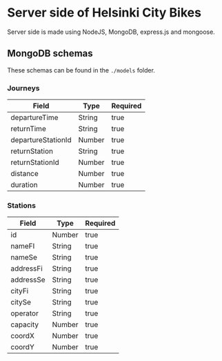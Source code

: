 # Server side of Helsinki City Bikes
Server side is made using NodeJS, MongoDB, express.js and mongoose.

## MongoDB schemas
These schemas can be found in the `./models` folder.

### Journeys

| Field              | Type   | Required |   
|--------------------|--------|----------|
| departureTime      | String | true     |
| returnTime         | String | true     |
| departureStationId | Number | true     |
| returnStation      | String | true     |   
| returnStationId    | Number | true     |   
| distance           | Number | true     |   
| duration           | Number | true     | 

### Stations

| Field     | Type   | Required |
|-----------|--------|----------|
| id        | Number | true     |
| nameFI    | String | true     |
| nameSe    | String | true     |
| addressFi | String | true     |
| addressSe | String | true     |
| cityFi    | String | true     | 
| citySe    | String | true     |
| operator  | String | true     | 
| capacity  | Number | true     | 
| coordX    | Number | true     |
| coordY    | Number | true     |

